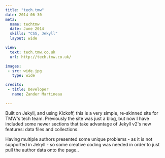 ```yaml
---
title: "tech.tmw"
date: 2014-06-30
meta:
  name: techtmw
  date: June 2014
  skills: "CSS, Jekyll"
  layout: wide

view:
  text: tech.tmw.co.uk
  url: http://tech.tmw.co.uk/

images:
 - src: wide.jpg
   type: wide

credits:
 - title: Developer
   name: Zander Martineau

---
```

Built on Jekyll, and using Kickoff, this is a very simple, re-skinned site for TMW's tech team. Previously the site was just a blog, but now I have included some newer sections that take advantage of Jekyll v2's new features: data files and collections.

Having multiple authors presented some unique problems - as it is not supported in Jekyll - so some creative coding was needed in order to just pull the author data onto the page..
